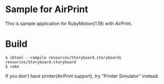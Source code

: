 Sample for AirPrint
===================

This is sample application for RubyMotion(1.19) with AirPrint.


Build
=====
    $ ibtool --compile resources/Storyboard.storyboardc resources/Storyboard.storyboard
    $ rake

If you don't have printer(AirPrint support), try "Printer Simulator" instead. 
